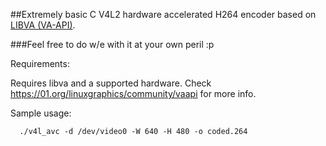##Extremely basic C V4L2 hardware accelerated H264 encoder based on [LIBVA (VA-API)](http://freedesktop.org/wiki/Software/vaapi/).

###Feel free to do w/e with it at your own peril :p

Requirements:

  Requires libva and a supported hardware.
  Check https://01.org/linuxgraphics/community/vaapi for more info.

Sample usage:
```
  ./v4l_avc -d /dev/video0 -W 640 -H 480 -o coded.264
```
